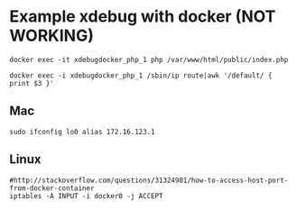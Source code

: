 # Example xdebug with docker (NOT WORKING)

    docker exec -it xdebugdocker_php_1 php /var/www/html/public/index.php

    docker exec -i xdebugdocker_php_1 /sbin/ip route|awk '/default/ { print $3 }'

## Mac
    sudo ifconfig lo0 alias 172.16.123.1

## Linux
    #http://stackoverflow.com/questions/31324981/how-to-access-host-port-from-docker-container
    iptables -A INPUT -i docker0 -j ACCEPT

